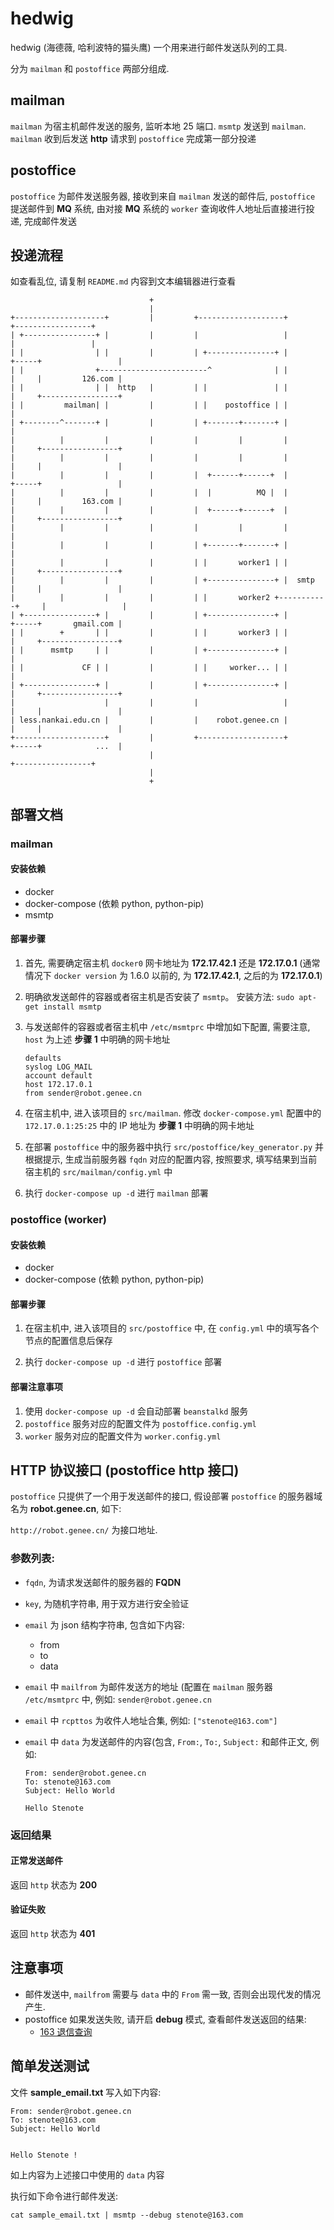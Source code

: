 # hedwig

hedwig (海德薇, 哈利波特的猫头鹰) 一个用来进行邮件发送队列的工具.

分为 `mailman` 和 `postoffice` 两部分组成.

## mailman

`mailman` 为宿主机邮件发送的服务, 监听本地 25 端口. `msmtp` 发送到 `mailman`. `mailman` 收到后发送  **http** 请求到 `postoffice` 完成第一部分投递

## postoffice

`postoffice` 为邮件发送服务器, 接收到来自 `mailman` 发送的邮件后, `postoffice` 提送邮件到 **MQ** 系统, 由对接 **MQ** 系统的 `worker` 查询收件人地址后直接进行投递, 完成邮件发送

## 投递流程

如查看乱位, 请复制 `README.md` 内容到文本编辑器进行查看


```
                               +
                               |
+--------------------+         |         +-------------------+               +-----------------+
| +----------------+ |         |         |                   |               |                 |
| |                | |         |         | +---------------+ |         +-----+                 |
| |                +------------------------^              | |         |     |         126.com |
| |                | |  http   |         | |               | |         |     +-----------------+
| |         mailman| |         |         | |    postoffice | |         |
| +--------^-------+ |         |         | +-------+-------+ |         |
|          |         |         |         |         |         |         |     +-----------------+
|          |         |         |         |         |         |         |     |                 |
|          |         |         |         |  +------+------+  |         +-----+                 |
|          |         |         |         |  |          MQ |  |         |     |         163.com |
|          |         |         |         |  +------+------+  |         |     +-----------------+
|          |         |         |         |         |         |         |
|          |         |         |         | +-------+-------+ |         |
|          |         |         |         | |       worker1 | |         |     +-----------------+
|          |         |         |         | +---------------+ |  smtp   |     |                 |
|          |         |         |         | |       worker2 +-----------+     |                 |
| +----------------+ |         |         | +---------------+ |         +-----+       gmail.com |
| |        +       | |         |         | |       worker3 | |         |     +-----------------+
| |      msmtp     | |         |         | +---------------+ |         |
| |             CF | |         |         | |     worker... | |         |
| +----------------+ |         |         | +---------------+ |         |     +-----------------+
|                    |         |         |                   |         |     |                 |
| less.nankai.edu.cn |         |         |    robot.genee.cn |         |     |                 |
+--------------------+         |         +-------------------+         +-----+            ...  |
                               |                                             +-----------------+
                               |
                               +
```

## 部署文档

### mailman

#### 安装依赖

* docker
* docker-compose (依赖 python, python-pip)
* msmtp

#### 部署步骤

1. 首先, 需要确定宿主机 `docker0` 网卡地址为 **172.17.42.1** 还是 **172.17.0.1** (通常情况下 `docker version` 为 1.6.0 以前的, 为 **172.17.42.1**, 之后的为 **172.17.0.1**)

2. 明确欲发送邮件的容器或者宿主机是否安装了 `msmtp`。 安装方法: `sudo apt-get install msmtp`

3. 与发送邮件的容器或者宿主机中 `/etc/msmtprc` 中增加如下配置, 需要注意, `host` 为上述 **步骤 1** 中明确的网卡地址

	```
	defaults
	syslog LOG_MAIL
	account default
	host 172.17.0.1
	from sender@robot.genee.cn
	```

4. 在宿主机中, 进入该项目的 `src/mailman`. 修改 `docker-compose.yml` 配置中的 `172.17.0.1:25:25` 中的 IP 地址为 **步骤 1** 中明确的网卡地址

5. 在部署  `postoffice` 中的服务器中执行 `src/postoffice/key_generator.py` 并根据提示, 生成当前服务器 `fqdn` 对应的配置内容, 按照要求, 填写结果到当前宿主机的 `src/mailman/config.yml` 中

6. 执行 `docker-compose up -d` 进行 `mailman` 部署

### postoffice (worker)

#### 安装依赖

* docker
* docker-compose (依赖 python, python-pip)

#### 部署步骤

1. 在宿主机中, 进入该项目的 `src/postoffice` 中, 在 `config.yml` 中的填写各个节点的配置信息后保存

2. 执行 `docker-compose up -d` 进行 `postoffice` 部署

#### 部署注意事项

1. 使用 `docker-compose up -d` 会自动部署 `beanstalkd` 服务
2. `postoffice` 服务对应的配置文件为 `postoffice.config.yml`
3. `worker` 服务对应的配置文件为 `worker.config.yml`

## HTTP 协议接口 (postoffice http 接口)

`postoffice` 只提供了一个用于发送邮件的接口, 假设部署 `postoffice` 的服务器域名为 **robot.genee.cn**, 如下:

`http://robot.genee.cn/` 为接口地址.

### 参数列表:

* `fqdn`, 为请求发送邮件的服务器的 **FQDN**
* `key`, 为随机字符串, 用于双方进行安全验证
* `email` 为 json 结构字符串, 包含如下内容:
	* from
	* to
	* data

* `email` 中 `mailfrom` 为邮件发送方的地址 (配置在 `mailman` 服务器 `/etc/msmtprc` 中, 例如: `sender@robot.genee.cn`

* `email` 中 `rcpttos` 为收件人地址合集, 例如:  `["stenote@163.com"]`
* `email` 中 `data` 为发送邮件的内容(包含, `From:`, `To:`,  `Subject:` 和邮件正文, 例如:

	```
	From: sender@robot.genee.cn
	To: stenote@163.com
	Subject: Hello World

	Hello Stenote
	```

### 返回结果

#### 正常发送邮件

返回 `http` 状态为 **200**

#### 验证失败

返回 `http` 状态为 **401**

## 注意事项

* 邮件发送中, `mailfrom` 需要与 `data` 中的 `From` 需一致, 否则会出现代发的情况产生.
* postoffice 如果发送失败, 请开启 **debug** 模式, 查看邮件发送返回的结果:
    * [163 退信查询](http://help.163.com/09/1224/17/5RAJ4LMH00753VB8.html)

## 简单发送测试

文件 **sample_email.txt** 写入如下内容:

```
From: sender@robot.genee.cn
To: stenote@163.com
Subject: Hello World


Hello Stenote !
```
如上内容为上述接口中使用的 `data` 内容

执行如下命令进行邮件发送:

```
cat sample_email.txt | msmtp --debug stenote@163.com
```
